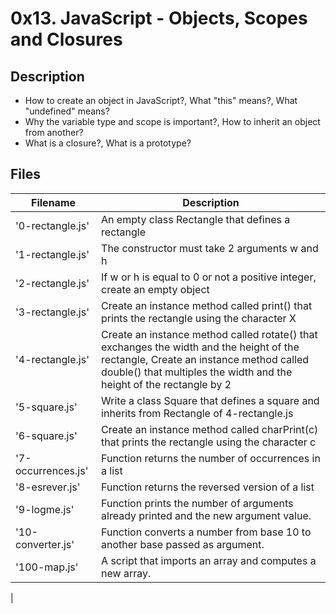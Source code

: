 # 0x13. JavaScript - Objects, Scopes and Closures

## Description
- How to create an object in JavaScript?, What "this" means?, What "undefined" means?
- Why the variable type and scope is important?, How to inherit an object from another?
- What is a closure?, What is a prototype?

## Files
| Filename | Description |
| -------- | ----------- |
| '0-rectangle.js' | An empty class Rectangle that defines a rectangle |
| '1-rectangle.js' | The constructor must take 2 arguments w and h |
| '2-rectangle.js' | If w or h is equal to 0 or not a positive integer, create an empty object |
| '3-rectangle.js' | Create an instance method called print() that prints the rectangle using the character X |
| '4-rectangle.js' | Create an instance method called rotate() that exchanges the width and the height of the rectangle, Create an instance method called double() that multiples the width and the height of the rectangle by 2 |
| '5-square.js' | Write a class Square that defines a square and inherits from Rectangle of 4-rectangle.js |
| '6-square.js' | Create an instance method called charPrint(c) that prints the rectangle using the character c |
| '7-occurrences.js' | Function returns the number of occurrences in a list |
| '8-esrever.js' | Function returns the reversed version of a list |
| '9-logme.js' | Function prints the number of arguments already printed and the new argument value. |
| '10-converter.js' | Function converts a number from base 10 to another base passed as argument. |
| '100-map.js' | A script that imports an array and computes a new array. |
| 
